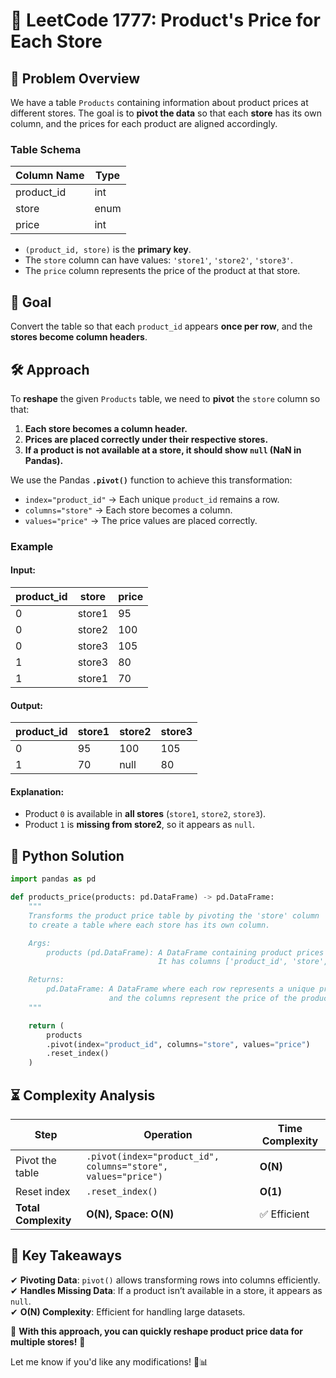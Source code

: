 # 🛒 **LeetCode 1777: Product's Price for Each Store**

## 📌 **Problem Overview**
We have a table `Products` containing information about product prices at different stores. The goal is to **pivot the data** so that each **store** has its own column, and the prices for each product are aligned accordingly.

### **Table Schema**
| Column Name  | Type   |
|-------------|--------|
| product_id  | int    |
| store       | enum   |
| price       | int    |

- `(product_id, store)` is the **primary key**.
- The `store` column can have values: `'store1'`, `'store2'`, `'store3'`.
- The `price` column represents the price of the product at that store.

## 🎯 **Goal**
Convert the table so that each `product_id` appears **once per row**, and the **stores become column headers**.

## 🛠 **Approach**
To **reshape** the given `Products` table, we need to **pivot** the `store` column so that:
1. **Each store becomes a column header.**
2. **Prices are placed correctly under their respective stores.**
3. **If a product is not available at a store, it should show `null` (NaN in Pandas).**

We use the Pandas **`.pivot()`** function to achieve this transformation:
- `index="product_id"` → Each unique `product_id` remains a row.
- `columns="store"` → Each store becomes a column.
- `values="price"` → The price values are placed correctly.

### **Example**
#### **Input:**
| product_id | store  | price |
|------------|--------|-------|
| 0          | store1 | 95    |
| 0          | store2 | 100   |
| 0          | store3 | 105   |
| 1          | store3 | 80    |
| 1          | store1 | 70    |

#### **Output:**
| product_id | store1 | store2 | store3 |
|------------|--------|--------|--------|
| 0          | 95     | 100    | 105    |
| 1          | 70     | null   | 80     |

#### **Explanation:**
- Product `0` is available in **all stores** (`store1`, `store2`, `store3`).
- Product `1` is **missing from store2**, so it appears as `null`.

## 🚀 **Python Solution**
```python
import pandas as pd

def products_price(products: pd.DataFrame) -> pd.DataFrame:
    """
    Transforms the product price table by pivoting the 'store' column 
    to create a table where each store has its own column.

    Args:
        products (pd.DataFrame): A DataFrame containing product prices at different stores.
                                 It has columns ['product_id', 'store', 'price'].

    Returns:
        pd.DataFrame: A DataFrame where each row represents a unique product_id,
                      and the columns represent the price of the product at each store.
    """

    return (
        products
        .pivot(index="product_id", columns="store", values="price")
        .reset_index()
    )
```

## ⏳ **Complexity Analysis**
| Step | Operation | Time Complexity |
|------|------------|----------------|
| Pivot the table | `.pivot(index="product_id", columns="store", values="price")` | **O(N)** |
| Reset index | `.reset_index()` | **O(1)** |
| **Total Complexity** | **O(N), Space: O(N)** | ✅ Efficient |

## 📌 **Key Takeaways**
✔ **Pivoting Data**: `pivot()` allows transforming rows into columns efficiently.  
✔ **Handles Missing Data**: If a product isn’t available in a store, it appears as `null`.  
✔ **O(N) Complexity**: Efficient for handling large datasets.  

🚀 **With this approach, you can quickly reshape product price data for multiple stores!** 🎯

Let me know if you'd like any modifications! 🚀📊